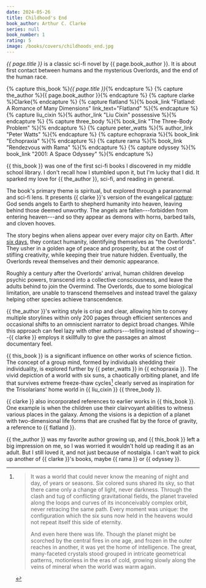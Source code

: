 ```yaml
---
date: 2024-05-26
title: Childhood's End
book_author: Arthur C. Clarke
series: null
book_number: 1
rating: 5
image: /books/covers/childhoods_end.jpg
---
```


<cite class="book-title">{{ page.title }}</cite> is a classic sci-fi novel by
<span class="author-name">{{ page.book_author }}</span>. It is about first
contact between humans and the mysterious Overlords, and the end of the human
race.

{% capture this_book %}<cite class="book-title">{{ page.title }}</cite>{% endcapture %}
{% capture the_author %}<span class="author-name">{{ page.book_author }}</span>{% endcapture %}
{% capture clarke %}<span class="author-name">Clarke</span>{% endcapture %}
{% capture flatland %}{% book_link "Flatland: A Romance of Many Dimensions" link_text="Flatland" %}{% endcapture %}
{% capture liu_cixin %}{% author_link "Liu Cixin" possessive %}{% endcapture %}
{% capture three_body %}{% book_link "The Three-Body Problem" %}{% endcapture %}
{% capture peter_watts %}{% author_link "Peter Watts" %}{% endcapture %}
{% capture echopraxia %}{% book_link "Echopraxia" %}{% endcapture %}
{% capture rama %}{% book_link "Rendezvous with Rama" %}{% endcapture %}
{% capture odyssey %}{% book_link "2001: A Space Odyssey" %}{% endcapture %}

{{ this_book }} was one of the first sci-fi books I discovered in my middle
school library. I don't recall how I stumbled upon it, but I'm lucky that I
did. It sparked my love for {{ the_author }}, sci-fi, and reading in general.

The book's primary theme is spiritual, but explored through a paranormal and
sci-fi lens. It presents {{ clarke }}'s version of the evangelical
[rapture][rapture]: God sends angels to Earth to shepherd humanity into
heaven, leaving behind those deemed unworthy. The angels are
fallen---forbidden from entering heaven---and so they appear as demons with
horns, barbed tails, and cloven hooves.

[rapture]: https://en.wikipedia.org/wiki/Rapture

The story begins when aliens appear over every major city on Earth. After [six
days][sixth_day], they contact humanity, identifying themselves as "the
Overlords". They usher in a golden age of peace and prosperity, but at the
cost of stifling creativity, while keeping their true nature hidden.
Eventually, the Overlords reveal themselves and their demonic appearance.

[sixth_day]: https://en.wikipedia.org/wiki/Genesis_creation_narrative

Roughly a century after the Overlords' arrival, human children develop psychic
powers, transcend into a collective consciousness, and leave the adults behind
to join the Overmind. The Overlords, due to some biological limitation, are
unable to transcend themselves and instead travel the galaxy helping other
species achieve transcendence.

{{ the_author }}'s writing style is crisp and clear, allowing him to convey
multiple storylines within only 200 pages through efficient sentences and
occasional shifts to an omniscient narrator to depict broad changes. While
this approach can feel lazy with other authors---telling instead of
showing---{{ clarke }} employs it skillfully to give the passages an almost
documentary feel.

{{ this_book }} is a significant influence on other works of science fiction.
The concept of a group mind, formed by individuals shedding their
individuality, is explored further by {{ peter_watts }} in {{ echopraxia }}.
The vivid depiction of a world with six suns, a chaotically orbiting planet,
and life that survives extreme freeze-thaw cycles[^six_stars] clearly served
as inspiration for the Trisolarians' home world in {{ liu_cixin }} {{
three_body }}.

[^six_stars]:
    > It was a world that could never know the meaning of night and day, of
    > years or seasons. Six colored suns shared its sky, so that there came
    > only a change of light, never darkness. Through the clash and tug of
    > conflicting gravitational fields, the planet traveled along the loops
    > and curves of its inconceivably complex orbit, never retracing the same
    > path. Every moment was unique: the configuration which the six suns now
    > held in the heavens would not repeat itself this side of eternity.
    >
    > And even here there was life. Though the planet might be scorched by the
    > central fires in one age, and frozen in the outer reaches in another, it
    > was yet the home of intelligence. The great, many-faceted crystals stood
    > grouped in intricate geometrical patterns, motionless in the eras of
    > cold, growing slowly along the veins of mineral when the world was warm
    > again.

{{ clarke }} also incorporated references to earlier works in {{ this_book }}.
One example is when the children use their clairvoyant abilities to witness
various places in the galaxy. Among the visions is a depiction of a planet
with two-dimensional life forms that are crushed flat by the force of gravity,
a reference to {{ flatland }}.

{{ the_author }} was my favorite author growing up, and {{ this_book }} left a
big impression on me, so I was worried it wouldn't hold up reading it as an
adult. But I still loved it, and not just because of nostalgia. I can't wait
to pick up another of {{ clarke }}'s books, maybe {{ rama }} or {{ odyssey }}.
